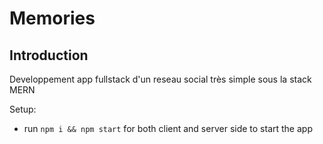 # Memories
## Introduction
Developpement app fullstack d'un reseau social très simple sous la stack MERN 

Setup:
- run ```npm i && npm start``` for both client and server side to start the app

